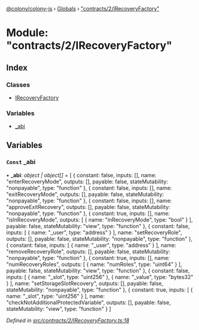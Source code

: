 [@colony/colony-js](../README.md) › [Globals](../globals.md) › ["contracts/2/IRecoveryFactory"](_contracts_2_irecoveryfactory_.md)

# Module: "contracts/2/IRecoveryFactory"

## Index

### Classes

* [IRecoveryFactory](../classes/_contracts_2_irecoveryfactory_.irecoveryfactory.md)

### Variables

* [_abi](_contracts_2_irecoveryfactory_.md#const-_abi)

## Variables

### `Const` _abi

• **_abi**: *object | object[]* = [
  {
    constant: false,
    inputs: [],
    name: "enterRecoveryMode",
    outputs: [],
    payable: false,
    stateMutability: "nonpayable",
    type: "function"
  },
  {
    constant: false,
    inputs: [],
    name: "exitRecoveryMode",
    outputs: [],
    payable: false,
    stateMutability: "nonpayable",
    type: "function"
  },
  {
    constant: false,
    inputs: [],
    name: "approveExitRecovery",
    outputs: [],
    payable: false,
    stateMutability: "nonpayable",
    type: "function"
  },
  {
    constant: true,
    inputs: [],
    name: "isInRecoveryMode",
    outputs: [
      {
        name: "inRecoveryMode",
        type: "bool"
      }
    ],
    payable: false,
    stateMutability: "view",
    type: "function"
  },
  {
    constant: false,
    inputs: [
      {
        name: "_user",
        type: "address"
      }
    ],
    name: "setRecoveryRole",
    outputs: [],
    payable: false,
    stateMutability: "nonpayable",
    type: "function"
  },
  {
    constant: false,
    inputs: [
      {
        name: "_user",
        type: "address"
      }
    ],
    name: "removeRecoveryRole",
    outputs: [],
    payable: false,
    stateMutability: "nonpayable",
    type: "function"
  },
  {
    constant: true,
    inputs: [],
    name: "numRecoveryRoles",
    outputs: [
      {
        name: "numRoles",
        type: "uint64"
      }
    ],
    payable: false,
    stateMutability: "view",
    type: "function"
  },
  {
    constant: false,
    inputs: [
      {
        name: "_slot",
        type: "uint256"
      },
      {
        name: "_value",
        type: "bytes32"
      }
    ],
    name: "setStorageSlotRecovery",
    outputs: [],
    payable: false,
    stateMutability: "nonpayable",
    type: "function"
  },
  {
    constant: true,
    inputs: [
      {
        name: "_slot",
        type: "uint256"
      }
    ],
    name: "checkNotAdditionalProtectedVariable",
    outputs: [],
    payable: false,
    stateMutability: "view",
    type: "function"
  }
]

*Defined in [src/contracts/2/IRecoveryFactory.ts:18](https://github.com/JoinColony/colonyJS/blob/8037c41/src/contracts/2/IRecoveryFactory.ts#L18)*
